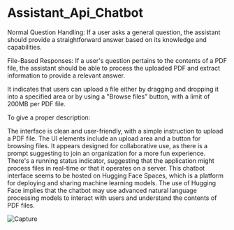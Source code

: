 # Assistant_Api_Chatbot

Normal Question Handling: If a user asks a general question, the assistant should provide a straightforward answer based on its knowledge and capabilities.

File-Based Responses: If a user's question pertains to the contents of a PDF file, the assistant should be able to process the uploaded PDF and extract information to provide a relevant answer.

It indicates that users can upload a file either by dragging and dropping it into a specified area or by using a "Browse files" button, with a limit of 200MB per PDF file.

To give a proper description:

The interface is clean and user-friendly, with a simple instruction to upload a PDF file.
The UI elements include an upload area and a button for browsing files.
It appears designed for collaborative use, as there is a prompt suggesting to join an organization for a more fun experience.
There's a running status indicator, suggesting that the application might process files in real-time or that it operates on a server.
This chatbot interface seems to be hosted on Hugging Face Spaces, which is a platform for deploying and sharing machine learning models. The use of Hugging Face implies that the chatbot may use advanced natural language processing models to interact with users and understand the contents of PDF files.


![Capture](https://github.com/ZaryabKhan14/Assistant_Api_Chatbot/assets/93312774/7cc03e3d-a06a-4707-90b4-26ac442edd41)
